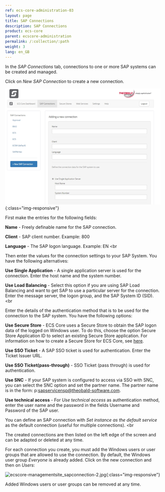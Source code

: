 ```yaml
---
ref: ecs-core-administration-03
layout: page
title: SAP Connections
description: SAP Connections
product: ecs-core
parent: ecscore-administration
permalink: /:collection/:path
weight: 3
lang: en_GB
---
```


In the *SAP Connections* tab, connections to one or more SAP systems can be created and managed.  

Click on *New SAP Connection* to create a new connection.

![ecscore-managementsite_sapconnection-1.jpg](/img/content/ecscore-managementsite_sapconnection-1.jpg){:class="img-responsive"}

First make the entries for the following fields:

**Name** - Freely definable name for the SAP connection.

**Client** - SAP client number.	Example: 800

**Language** - The SAP logon language. Example: EN <br


Then enter the values for the connection settings to your SAP System. You have the following alternatives:

**Use Single Application** - A single application server is used for the connection. Enter the host name and the system number.

**Use Load Balancing** - Select this option if you are using SAP Load Balancing and want to get SAP to use a particular server for the connection. Enter the message server, the logon group, and the SAP System ID (SID). <br


Enter the details of the authentication method that is to be used for the connection to the SAP system. You have the following options:

**Use Secure Store** - ECS Core uses a Secure Store to obtain the SAP logon data of the logged on Windows user.
					To do this, choose the option Secure Store Application ID to select an existing Secure Store application. 
					For information on how to create a Secure Store for ECS Core, see [here](./ecscore-secure-store). 

**Use SSO Ticket** - A SAP SSO ticket is used for authentication. Enter the Ticket Issuer URL. 

**Use SSO Ticket(pass-through)** - SSO Ticket (pass through) is used for authentication.
 

**Use SNC** - If your SAP system is configured to access via SSO with SNC, you can select the SNC option and set the partner name. The partner name is in the form: p:sapservicensp@theobald-software.com. 

**Use technical access** - For *Use technical access* as authentication method, enter the user name and the password in the fields Username and Password of the SAP user.

You can define an SAP connection with *Set instance as the default service* as the default connection (useful for multiple connections). <br


The created connections are then listed on the left edge of the screen and can be adapted or deleted at any time.

For each connection you create, you must add the Windows users or user groups that are allowed to use the connection. By default, the Windows user group *Everyone* is already added. 
Click on the new connection and then on *Users*:

![ecscore-managementsite_sapconnection-2.jpg](/img/content/ecscoremanagementsite_sapconnection-2.jpg){:class="img-responsive"}

Added Windows users or user groups can be removed at any time.
